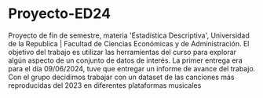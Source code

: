 # Proyecto-ED24
Proyecto de fin de semestre, materia 'Estadística Descriptiva',
Universidad de la Republica | Facultad de Ciencias Económicas y de Administración.
El objetivo del trabajo es utilizar las herramientas del curso para explorar algún aspecto de un conjunto de datos de interés.
La primer entrega era para el día 09/06/2024, tuve que entregar un informe de avance del trabajo.
Con el grupo decidimos trabajar con un dataset de las canciones más reproducidas del 2023 en diferentes plataformas musicales
